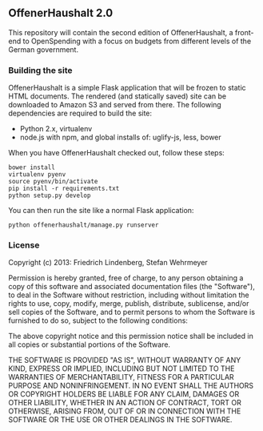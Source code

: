 ## OffenerHaushalt 2.0

This repository will contain the second edition of OffenerHaushalt, a front-end to OpenSpending with a focus on budgets from different levels of the German government. 

### Building the site

OffenerHaushalt is a simple Flask application that will be frozen to static HTML documents. The rendered (and statically saved) site can be downloaded to Amazon S3 and served from there. The following dependencies are required to build the site: 

* Python 2.x, virtualenv
* node.js with npm, and global installs of: uglify-js, less, bower

When you have OffenerHaushalt checked out, follow these steps: 

    bower install
    virtualenv pyenv
    source pyenv/bin/activate
    pip install -r requirements.txt
    python setup.py develop

You can then run the site like a normal Flask application: 

	python offenerhaushalt/manage.py runserver


### License

Copyright (c) 2013: Friedrich Lindenberg, Stefan Wehrmeyer

Permission is hereby granted, free of charge, to any person obtaining a
copy of this software and associated documentation files (the
"Software"), to deal in the Software without restriction, including
without limitation the rights to use, copy, modify, merge, publish,
distribute, sublicense, and/or sell copies of the Software, and to
permit persons to whom the Software is furnished to do so, subject to
the following conditions:

The above copyright notice and this permission notice shall be included
in all copies or substantial portions of the Software.

THE SOFTWARE IS PROVIDED "AS IS", WITHOUT WARRANTY OF ANY KIND, EXPRESS
OR IMPLIED, INCLUDING BUT NOT LIMITED TO THE WARRANTIES OF
MERCHANTABILITY, FITNESS FOR A PARTICULAR PURPOSE AND NONINFRINGEMENT.
IN NO EVENT SHALL THE AUTHORS OR COPYRIGHT HOLDERS BE LIABLE FOR ANY
CLAIM, DAMAGES OR OTHER LIABILITY, WHETHER IN AN ACTION OF CONTRACT,
TORT OR OTHERWISE, ARISING FROM, OUT OF OR IN CONNECTION WITH THE
SOFTWARE OR THE USE OR OTHER DEALINGS IN THE SOFTWARE.

